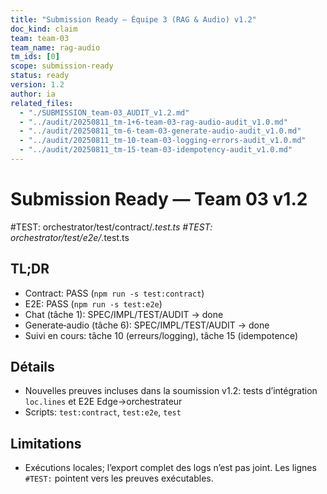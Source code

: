 ```yaml
---
title: "Submission Ready — Équipe 3 (RAG & Audio) v1.2"
doc_kind: claim
team: team-03
team_name: rag-audio
tm_ids: [0]
scope: submission-ready
status: ready
version: 1.2
author: ia
related_files:
  - "./SUBMISSION_team-03_AUDIT_v1.2.md"
  - "../audit/20250811_tm-1+6-team-03-rag-audio-audit_v1.0.md"
  - "../audit/20250811_tm-6-team-03-generate-audio-audit_v1.0.md"
  - "../audit/20250811_tm-10-team-03-logging-errors-audit_v1.0.md"
  - "../audit/20250811_tm-15-team-03-idempotency-audit_v1.0.md"
---
```


# Submission Ready — Team 03 v1.2

#TEST: orchestrator/test/contract/*.test.ts
#TEST: orchestrator/test/e2e/*.test.ts

## TL;DR
- Contract: PASS (`npm run -s test:contract`)
- E2E: PASS (`npm run -s test:e2e`)
- Chat (tâche 1): SPEC/IMPL/TEST/AUDIT → done
- Generate‑audio (tâche 6): SPEC/IMPL/TEST/AUDIT → done
- Suivi en cours: tâche 10 (erreurs/logging), tâche 15 (idempotence)

## Détails
- Nouvelles preuves incluses dans la soumission v1.2: tests d’intégration `loc.lines` et E2E Edge→orchestrateur
- Scripts: `test:contract`, `test:e2e`, `test`

## Limitations
- Exécutions locales; l’export complet des logs n’est pas joint. Les lignes `#TEST:` pointent vers les preuves exécutables.

